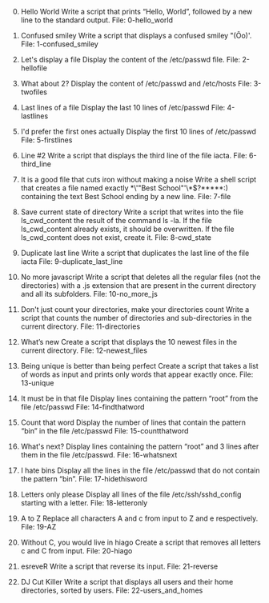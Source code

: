 0. Hello World
Write a script that prints “Hello, World”, followed by a new line to the standard output.
File: 0-hello_world
  
1. Confused smiley
Write a script that displays a confused smiley "(Ôo)'.
File: 1-confused_smiley
   
2. Let's display a file
Display the content of the /etc/passwd file.
File: 2-hellofile
   
3. What about 2?
Display the content of /etc/passwd and /etc/hosts
File: 3-twofiles
   
4. Last lines of a file
Display the last 10 lines of /etc/passwd
File: 4-lastlines
   
5. I'd prefer the first ones actually
Display the first 10 lines of /etc/passwd
File: 5-firstlines
   
6. Line #2
Write a script that displays the third line of the file iacta.
File: 6-third_line
   
7. It is a good file that cuts iron without making a noise
Write a shell script that creates a file named exactly \*\\'"Best School"\'\\*$\?\*\*\*\*\*:) containing the text Best School ending by a new line.
File: 7-file
   
8. Save current state of directory
Write a script that writes into the file ls_cwd_content the result of the command ls -la. If the file ls_cwd_content already exists, it should be overwritten. If the file ls_cwd_content does not exist, create it.
File: 8-cwd_state
   
9. Duplicate last line
Write a script that duplicates the last line of the file iacta
File: 9-duplicate_last_line
   
10. No more javascript
Write a script that deletes all the regular files (not the directories) with a .js extension that are present in the current directory and all its subfolders.
File: 10-no_more_js
   
11. Don't just count your directories, make your directories count
Write a script that counts the number of directories and sub-directories in the current directory.
File: 11-directories
   
12. What’s new
Create a script that displays the 10 newest files in the current directory.
File: 12-newest_files
   
13. Being unique is better than being perfect
Create a script that takes a list of words as input and prints only words that appear exactly once.
File: 13-unique
   
14. It must be in that file
Display lines containing the pattern “root” from the file /etc/passwd
File: 14-findthatword
   
15. Count that word
Display the number of lines that contain the pattern “bin” in the file /etc/passwd
File: 15-countthatword
   
16. What's next?
Display lines containing the pattern “root” and 3 lines after them in the file /etc/passwd.
File: 16-whatsnext
   
17. I hate bins
Display all the lines in the file /etc/passwd that do not contain the pattern “bin”.
File: 17-hidethisword
   
18. Letters only please
Display all lines of the file /etc/ssh/sshd_config starting with a letter.
File: 18-letteronly
   
19. A to Z
Replace all characters A and c from input to Z and e respectively.
File: 19-AZ
   
20. Without C, you would live in hiago
Create a script that removes all letters c and C from input.
File: 20-hiago
   
21. esreveR
Write a script that reverse its input.
File: 21-reverse
   
22. DJ Cut Killer
Write a script that displays all users and their home directories, sorted by users.
File: 22-users_and_homes
